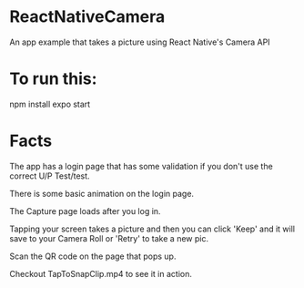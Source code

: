 # ReactNativeCamera
An app example that takes a picture using React Native's Camera API

# To run this:
npm install
expo start

# Facts
The app has a login page that has some validation if you don't use the correct U/P Test/test.

There is some basic animation on the login page.

The Capture page loads after you log in.

Tapping your screen takes a picture and then you can click 'Keep' and it will save to your Camera Roll or 'Retry' to take a new pic.

Scan the QR code on the page that pops up.

Checkout TapToSnapClip.mp4 to see it in action.

